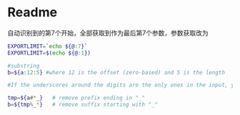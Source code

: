 
# Readme

 自动识别到的第7个开始，全部获取到作为最后第7个参数，参数获取改为

```sh
EXPORTLIMIT=`echo ${@:7}`
EXPORTLIMIT=$(echo ${@:1})
```

```sh
#substring
b=${a:12:5} #where 12 is the offset (zero-based) and 5 is the length

#If the underscores around the digits are the only ones in the input, you can strip off the prefix and suffix (respectively) in two steps:

tmp=${a#*_}   # remove prefix ending in "_"
b=${tmp%_*}   # remove suffix starting with "_"
```
